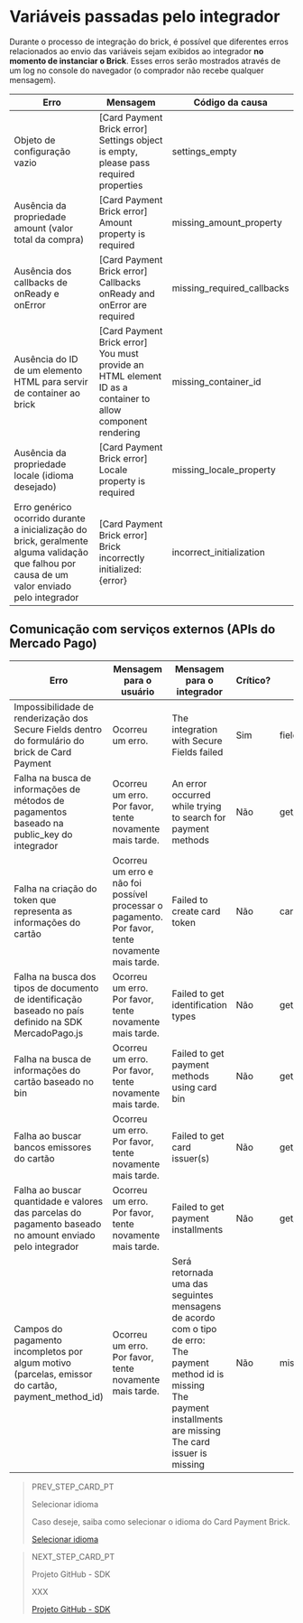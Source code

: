# Variáveis passadas pelo integrador 

Durante o processo de integração do brick, é possível que diferentes erros relacionados ao envio das variáveis sejam exibidos ao integrador **no momento de instanciar o Brick**. Esses erros serão mostrados através de um log no console do navegador (o comprador não recebe qualquer mensagem).

| Erro | Mensagem | Código da causa |
|--- |--- |--- |
| Objeto de configuração vazio | [Card Payment Brick error] Settings object is empty, please pass required properties | settings_empty |
| Ausência da propriedade amount (valor total da compra) | [Card Payment Brick error] Amount property is required | missing_amount_property |
| Ausência dos callbacks de onReady e onError | [Card Payment Brick error] Callbacks onReady and onError are required | missing_required_callbacks |
| Ausência do ID de um elemento HTML para servir de container ao brick | [Card Payment Brick error] You must provide an HTML element ID as a container to allow component rendering|missing_container_id |
| Ausência da propriedade locale (idioma desejado) | [Card Payment Brick error] Locale property is required | missing_locale_property |
| Erro genérico ocorrido durante a inicialização do brick, geralmente alguma validação que falhou por causa de um valor enviado pelo integrador | [Card Payment Brick error] Brick incorrectly initialized: {error}|incorrect_initialization |

## Comunicação com serviços externos (APIs do Mercado Pago)

| Erro | Mensagem para o usuário | Mensagem para o integrador | Crítico? |Código da causa |
|--- |--- |--- |--- |--- |
| Impossibilidade de renderização dos Secure Fields dentro do formulário do brick de Card Payment | Ocorreu um erro. | The integration with Secure Fields failed | Sim | fields_setup_failed |
| Falha na busca de informações de métodos de pagamentos baseado na public_key do integrador | Ocorreu um erro. Por favor, tente novamente mais tarde. | An error occurred while trying to search for payment methods | Não | get_payment_methods_failed |
| Falha na criação do token que representa as informações do cartão | Ocorreu um erro e não foi possível processar o pagamento. Por favor, tente novamente mais tarde. | Failed to create card token | Não | card_token_creation_failed |
| Falha na busca dos tipos de documento de identificação baseado no país definido na SDK MercadoPago.js | Ocorreu um erro. Por favor, tente novamente mais tarde. | Failed to get identification types | Não | get_identification_types_failed |
| Falha na busca de informações do cartão baseado no bin | Ocorreu um erro. Por favor, tente novamente mais tarde. | Failed to get payment methods using card bin | Não | get_card_bin_payment_methods_failed |
| Falha ao buscar bancos emissores do cartão | Ocorreu um erro. Por favor, tente novamente mais tarde. | Failed to get card issuer(s) | Não | get_card_issuers_failed |
| Falha ao buscar quantidade e valores das parcelas do pagamento baseado no amount enviado pelo integrador | Ocorreu um erro. Por favor, tente novamente mais tarde. | Failed to get payment installments | Não | get_payment_installments_failed |
| Campos do pagamento incompletos por algum motivo (parcelas, emissor do cartão, payment_method_id) | Ocorreu um erro. Por favor, tente novamente mais tarde. | Será retornada uma das seguintes mensagens de acordo com o tipo de erro: <br> The payment <br> method id is missing <br> The payment installments are missing <br> The card issuer is missing|Não|missing_payment_information |

> PREV_STEP_CARD_PT
>
> Selecionar idioma 
>
> Caso deseje, saiba como selecionar o idioma do Card Payment Brick.
>
> [Selecionar idioma](/developers/pt/docs/checkout-bricks-beta/additional-customization/select-language)

> NEXT_STEP_CARD_PT
>
> Projeto GitHub - SDK 
>
> XXX
>
> [Projeto GitHub - SDK](/developers/pt/docs/checkout-bricks-beta/additional-content/github-project-sdk)